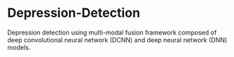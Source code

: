 # Depression-Detection
Depression detection using multi-modal fusion framework composed of deep convolutional neural network (DCNN) and deep neural network (DNN) models.
